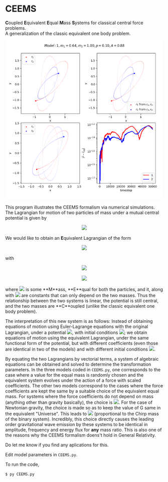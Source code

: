 # CEEMS  
**C**oupled **E**quivalent **E**qual **M**ass **S**ystems for classical central force problems.  
A generalization of the classic equivalent one body problem.  

![CEEMS_random](./CEEMS_random.png "Demonstration with random inputs")  

This program illustrates the CEEMS formalism via numerical simulations. The Lagrangian for motion of two particles of mass under a mutual central potential is given by
<p align="center"> <img src="https://render.githubusercontent.com/render/math?math=\mathcal{L}=\dfrac{1}{2}m_1\dot{r}^2_1%2B\dfrac{1}{2}m_2\dot{r}^2_2-U(\lvert \mathbf{r}_1 - \mathbf{r}_1 \rvert)"></p>  

We would like to obtain an **E**quivalent Lagrangian of the form  
<p align="center"> <img src="https://render.githubusercontent.com/render/math?math=\mathcal{L}=\dfrac{1}{2}A\dot{r}^2_a%2B\dfrac{1}{2}A\dot{r}^2_b-U(\lvert \mathbf{r}_a - \mathbf{r}_b) \rvert/\gamma)"></p>  
with  
<p align="center"> <img src="https://render.githubusercontent.com/render/math?math=\mathbf{r}_a=\alpha_1\mathbf{r}_1%2B\alpha_2\mathbf{r}_2"></p>  
<p align="center"> <img src="https://render.githubusercontent.com/render/math?math=\mathbf{r}_b=\beta_1\mathbf{r}_1%2B\beta_2\mathbf{r}_2"></p>  
where <img src="https://render.githubusercontent.com/render/math?math=A"> is some **M**ass, **E**qual for both the particles, and it, along with <img src="https://render.githubusercontent.com/render/math?math=\alpha_1, \alpha_2, \beta_1, \beta_2, \gamma_1, \gamma_2"> are constants that can only depend on the two masses. Thus the relationship between the two systems is linear, the potential is still central, and the two masses are **C**oupled (unlike the classic equivalent one body problem).  

The interpretation of this new system is as follows: Instead of obtaining equations of motion using Euler-Lagrange equations with the original Lagrangian, under a potential <img src="https://render.githubusercontent.com/render/math?math=U(\lvert \mathbf{r}_1 - \mathbf{r}_1 \rvert)">, with initial conditions <img src="https://render.githubusercontent.com/render/math?math=\mathbf{r}_1(t_0),\mathbf{\dot{r}}_1(t_0),\mathbf{r}_2(t_0),\mathbf{\dot{r}}_2(t_0)">; we obtain equations of motion using the equivalent Lagrangian, under the same functional form of the potential, but with different coefficients (even those are identical in two of the models) and with different initial conditions <img src="https://render.githubusercontent.com/render/math?math=\mathbf{r}_a(t_0)=\alpha_1\mathbf{r}_1(t_0)+\alpha_2\mathbf{r}_2(t_0), \mathbf{\dot{r}}_a(t_0)=\alpha_1\mathbf{\dot{r}}_1(t_0)+\alpha_2\mathbf{\dot{r}}_2(t_0), \mathbf{r}_b(t_0)=\beta_1\mathbf{r}_1(t_0)+\beta_2\mathbf{r}_2(t_0), \mathbf{\dot{r}}_b(t_0)=\beta_1\mathbf{\dot{r}}_1(t_0)+\beta_2\mathbf{\dot{r}}_2(t_0)">.  

By equating the two Lagrangians by vectorial terms, a system of algebraic equations can be obtained and solved to determine the transformation parameters. In the three models coded in `CEEMS.py`, one corresponds to the case where a value for the equal mass is randomly chosen and the equivalent system evolves under the action of a force with scaled coefficients. The other two models correspond to the cases where the force coefficients are kept the same by a suitable choice of the equivalent equal mass. For systems where the force coefficients do not depend on mass (anything other than gravity basically), the choice is <img src="https://render.githubusercontent.com/render/math?math=A=2\mu">. For the case of Newtonian gravity, the choice is made so as to keep the value of G same in the equivalent "Universe". This leads to <img src="https://render.githubusercontent.com/render/math?math=A=2^{1/5}\mathcal{M}"> (proportional to the Chirp mass of the binary system). Incredibly, this choice directly causes the leading order gravitational wave emission by these systems to be identical in amplitude, frequency and energy flux for **any** mass ratio. This is also one of the reasons why the CEEMS formalism doens't hold in General Relativity.  

Do let me know if you find any aplications for this.

Edit model parameters in `CEEMS.py`.  

To run the code,  
```
$ py CEEMS.py
```
